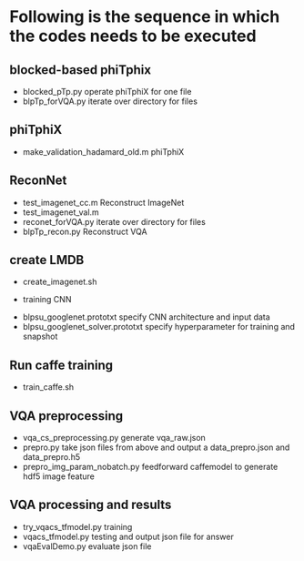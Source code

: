 # Following is the sequence in which the codes needs to be executed
 ## blocked-based phiTphix
  + blocked_pTp.py operate phiTphiX for one file
  + blpTp_forVQA.py iterate over directory for files

 ## phiTphiX
   + make_validation_hadamard_old.m phiTphiX

 ## ReconNet
  + test_imagenet_cc.m   Reconstruct ImageNet
  + test_imagenet_val.m
  + reconet_forVQA.py  iterate over directory for files
  + blpTp_recon.py     Reconstruct VQA 

 ## create LMDB
  + create_imagenet.sh

 - training CNN
  + blpsu_googlenet.prototxt specify CNN architecture and input data
  + blpsu_googlenet_solver.prototxt  specify hyperparameter for training and snapshot

 ## Run caffe training
  + train_caffe.sh

 ## VQA preprocessing
  + vqa_cs_preprocessing.py  generate vqa_raw.json
  + prepro.py   take json files from above and output a data_prepro.json and data_prepro.h5
  + prepro_img_param_nobatch.py feedforward caffemodel to generate hdf5 image feature

 ## VQA processing and results
  + try_vqacs_tfmodel.py training
  + vqacs_tfmodel.py testing and output json file for answer
  + vqaEvalDemo.py  evaluate json file 
